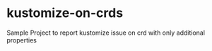 # kustomize-on-crds
Sample Project to report kustomize issue on crd with only additional properties
